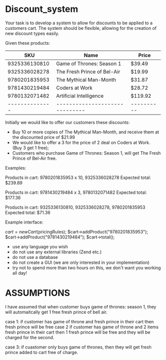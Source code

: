 # Discount_system


Your task is to develop a system to allow for discounts to be applied
to a customers cart. The system should be flexible, allowing
for the creation of new discount types easily.

Given these products:

SKU           | Name                         | Price
--------------|------------------------------|----------
9325336130810 | Game of Thrones: Season 1    | $39.49
9325336028278 | The Fresh Prince of Bel-Air  | $19.99
9780201835953 | The Mythical Man-Month       | $31.87
9781430219484 | Coders at Work               | $28.72
9780132071482 | Artificial Intelligence      | $119.92
--------------|------------------------------|----------

Initially we would like to offer our customers these discounts:

* Buy 10 or more copies of The Mythical Man-Month, and receive them at the discounted price of $21.99
* We would like to offer a 3 for the price of 2 deal on Coders at Work. (Buy 3 get 1 free);
* Customers who purchase Game of Thrones: Season 1, will get The Fresh Prince of Bel-Air free.


Examples:

Products in cart: 9780201835953 x 10, 9325336028278
Expected total: $239.89

Products in cart: 9781430219484 x 3, 9780132071482
Expected total: $177.36

Products in cart: 9325336130810, 9325336028278, 9780201835953
Expected total: $71.36


Example interface:

$cart = new Cart($pricingRules);
$cart->addProduct("9780201835953");
$cart->addProduct("9781430219484");
$cart->total();


* use any language you wish
* do not use any external libraries (Zend etc.)
* do not use a database
* do not create a GUI (we are only interested in your implementation)
* try not to spend more than two hours on this, we don't want you working all day!




ASSUMPTIONS
==========
I have assumed that when customer buys game of thrones: season 1, they will automaitcally get 1 free fresh prince of bell air.

case 1:  if customer has game of throne and fresh prince in their cart then fresh prince will be free
case 2 if customer has game of throne and 2 items fresh prince in their cart then 1 fresh prince will be free and they will be charged for the second.

case 3: if cuastomer only buys game of thrones, then they will get fresh prince added to cart free of charge.


